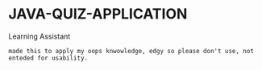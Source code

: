 # JAVA-QUIZ-APPLICATION
Learning Assistant
```
made this to apply my oops knwowledge, edgy so please don't use, not enteded for usability.

```

